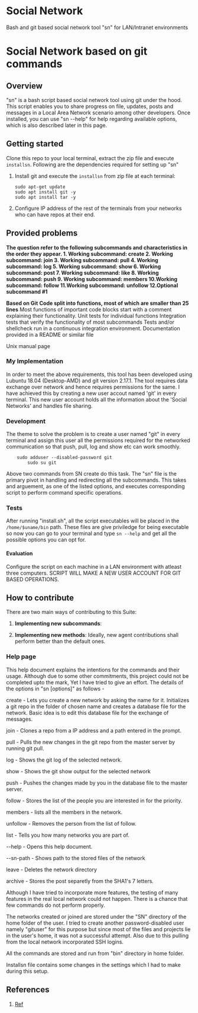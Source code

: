 # Social Network
Bash and git based social network tool "sn" for LAN/Intranet environments

# Social Network based on git commands

## Overview
"sn" is a bash script based social network tool using git under the hood. This script enables you to share progress on file, updates, posts and messages in a Local Area Network scenario among other developers. Once installed, you can use "sn --help" for help regarding available options, which is also described later in this page. 

## Getting started
Clone this repo to your local terminal, extract the zip file and execute ```installsn```. Following are the dependencies required for setting up "sn"
1. Install git and execute the ```installsn``` from zip file at each terminal:
    ```
    sudo apt-get update	
	sudo apt install git -y
	sudo apt install tar -y
	```

2. Configure IP address of the rest of the terminals from your networks who can have repos at their end.


## Provided problems 

**The question refer to the following subcommands and characteristics in the order they appear.
	1. Working subcommand: create
	2. Working subcommand: join
	3. Working subcommand: pull
	4. Working subcommand: log
 	5. Working subcommand: show
	6. Working subcommand: post
	7. Working subcommand: like
	8. Working subcommand: push
	9. Working subcommand: members
	10.Working subcommand: follow
	11.Working subcommand: unfollow
	12.Optional subcommand #1**
	
**Based on Git**
**Code split into functions, most of which are smaller than 25 lines**
Most functions of important code blocks start with a comment explaining their functionality.
Unit tests for individual functions
Integration tests that verify the functionality of most subcommands
Tests and/or shellcheck run in a continuous integration environment.
Documentation provided in a README or similar file

Unix manual page

### My Implementation
In order to meet the above requirements, this tool has been developed using Lubuntu 18.04 (Desktop-AMD) and git version 2.17.1. The tool requires data exchange over network and hence requires permissions for the same. I have achieved this by creating a new user accout named 'git' in every terminal. This new user account holds all the information about the 'Social Networks' and handles file sharing.

### Development
The theme to solve the problem is to create a user named "git" in every terminal and assign this user all the permissions required for the networked communication so that push, pull, log and show etc can work smoothly. 
``` 
	sudo adduser --disabled-password git
    	sudo su git
```
Above two commands from SN create do this task. 
The "sn" file is the primary pivot in handling and redirecting all the subcommands. This takes and arguement, as one of the listed options, and executes corresponding script to perform command specific operations.

### Tests 
After running "install.sh", all the script executables will be placed in the 
```/home/$uname/bin``` path. These files are give priviledge for being executable so now you can go to your terminal and type 
```sn --help``` and get all the possible options you can opt for.

#### Evaluation
Configure the script on each machine in a LAN environment with atleast three computers. SCRIPT WILL MAKE A NEW USER ACCOUNT FOR GIT BASED OPERATIONS.  

## How to contribute
There are two main ways of contributing to this Suite:

1. **Implementing new subcommands**: 

2. **Implementing new methods**: Ideally, new agent contributions shall perform better than the default ones.


### Help page 
This help document explains the intentions for the commands and their usage. Although due to some other commitments, this project could not be completed upto the mark, Yet I have tried to give an effort.
The details of the options in "sn [options]" as follows - 

create - Lets you create a new network by asking the name for it. Initializes a git repo in the folder of chosen name and creates a database file for the network. Basic idea is to edit this database file for the exchange of messages.

join - Clones a repo from a IP address and a path entered in the prompt.

pull - Pulls the new changes in the git repo from the master server by running git pull.

log - Shows the git log of the selected network.

show - Shows the git show output for the selected network 

push - Pushes the changes made by you in the database file to the master server.

follow - Stores the list of the people you are interested in for the priority.

members - lists all the members in the network.

unfollow - Removes the person from the list of follow.

list - Tells you how many networks you are part of.
	        
--help - Opens this help document.

--sn-path - Shows path to the stored files of the network

leave - Deletes the network directory 

archive - Stores the post separetly from the SHA1's 7 letters.
	      
Although I have tried to incorporate more features, the testing of many features in the real local network could not happen. There is a chance that few commands do not perform properly.

The networks created or joined are stored under the "SN" directory of the home folder of the user. I tried to create another password-disabled user namely "gituser" for this purpose but since most of the files and projects lie in the user's home, it was not a successful attempt. Also due to this pulling from the local network incorporated SSH logins.

All the commands are stored and run from "bin" directory in home folder.

Installsn file contains some changes in the settings which I had to make during this setup.



## References
1. [Ref](url)
